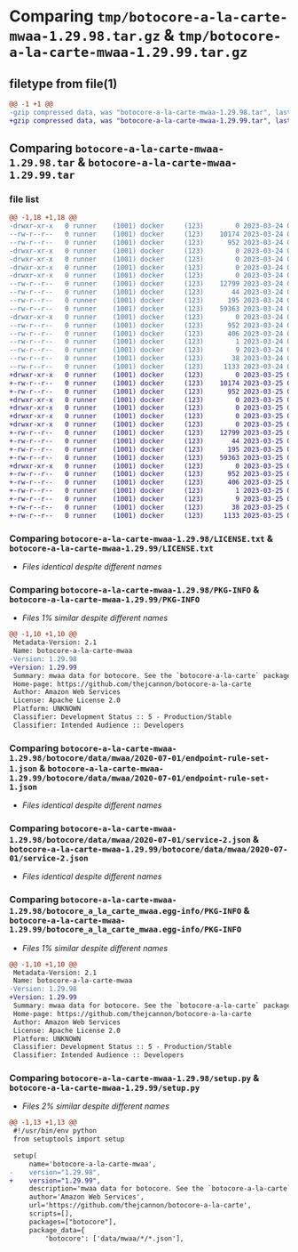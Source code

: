 # Comparing `tmp/botocore-a-la-carte-mwaa-1.29.98.tar.gz` & `tmp/botocore-a-la-carte-mwaa-1.29.99.tar.gz`

## filetype from file(1)

```diff
@@ -1 +1 @@
-gzip compressed data, was "botocore-a-la-carte-mwaa-1.29.98.tar", last modified: Fri Mar 24 01:24:27 2023, max compression
+gzip compressed data, was "botocore-a-la-carte-mwaa-1.29.99.tar", last modified: Sat Mar 25 01:22:52 2023, max compression
```

## Comparing `botocore-a-la-carte-mwaa-1.29.98.tar` & `botocore-a-la-carte-mwaa-1.29.99.tar`

### file list

```diff
@@ -1,18 +1,18 @@
-drwxr-xr-x   0 runner    (1001) docker     (123)        0 2023-03-24 01:24:27.674023 botocore-a-la-carte-mwaa-1.29.98/
--rw-r--r--   0 runner    (1001) docker     (123)    10174 2023-03-24 01:24:27.000000 botocore-a-la-carte-mwaa-1.29.98/LICENSE.txt
--rw-r--r--   0 runner    (1001) docker     (123)      952 2023-03-24 01:24:27.670023 botocore-a-la-carte-mwaa-1.29.98/PKG-INFO
-drwxr-xr-x   0 runner    (1001) docker     (123)        0 2023-03-24 01:24:27.670023 botocore-a-la-carte-mwaa-1.29.98/botocore/
-drwxr-xr-x   0 runner    (1001) docker     (123)        0 2023-03-24 01:24:27.670023 botocore-a-la-carte-mwaa-1.29.98/botocore/data/
-drwxr-xr-x   0 runner    (1001) docker     (123)        0 2023-03-24 01:24:27.670023 botocore-a-la-carte-mwaa-1.29.98/botocore/data/mwaa/
-drwxr-xr-x   0 runner    (1001) docker     (123)        0 2023-03-24 01:24:27.670023 botocore-a-la-carte-mwaa-1.29.98/botocore/data/mwaa/2020-07-01/
--rw-r--r--   0 runner    (1001) docker     (123)    12799 2023-03-24 01:23:57.000000 botocore-a-la-carte-mwaa-1.29.98/botocore/data/mwaa/2020-07-01/endpoint-rule-set-1.json
--rw-r--r--   0 runner    (1001) docker     (123)       44 2023-03-24 01:23:57.000000 botocore-a-la-carte-mwaa-1.29.98/botocore/data/mwaa/2020-07-01/examples-1.json
--rw-r--r--   0 runner    (1001) docker     (123)      195 2023-03-24 01:23:57.000000 botocore-a-la-carte-mwaa-1.29.98/botocore/data/mwaa/2020-07-01/paginators-1.json
--rw-r--r--   0 runner    (1001) docker     (123)    59363 2023-03-24 01:23:57.000000 botocore-a-la-carte-mwaa-1.29.98/botocore/data/mwaa/2020-07-01/service-2.json
-drwxr-xr-x   0 runner    (1001) docker     (123)        0 2023-03-24 01:24:27.670023 botocore-a-la-carte-mwaa-1.29.98/botocore_a_la_carte_mwaa.egg-info/
--rw-r--r--   0 runner    (1001) docker     (123)      952 2023-03-24 01:24:27.000000 botocore-a-la-carte-mwaa-1.29.98/botocore_a_la_carte_mwaa.egg-info/PKG-INFO
--rw-r--r--   0 runner    (1001) docker     (123)      406 2023-03-24 01:24:27.000000 botocore-a-la-carte-mwaa-1.29.98/botocore_a_la_carte_mwaa.egg-info/SOURCES.txt
--rw-r--r--   0 runner    (1001) docker     (123)        1 2023-03-24 01:24:27.000000 botocore-a-la-carte-mwaa-1.29.98/botocore_a_la_carte_mwaa.egg-info/dependency_links.txt
--rw-r--r--   0 runner    (1001) docker     (123)        9 2023-03-24 01:24:27.000000 botocore-a-la-carte-mwaa-1.29.98/botocore_a_la_carte_mwaa.egg-info/top_level.txt
--rw-r--r--   0 runner    (1001) docker     (123)       38 2023-03-24 01:24:27.674023 botocore-a-la-carte-mwaa-1.29.98/setup.cfg
--rw-r--r--   0 runner    (1001) docker     (123)     1133 2023-03-24 01:24:27.000000 botocore-a-la-carte-mwaa-1.29.98/setup.py
+drwxr-xr-x   0 runner    (1001) docker     (123)        0 2023-03-25 01:22:52.008106 botocore-a-la-carte-mwaa-1.29.99/
+-rw-r--r--   0 runner    (1001) docker     (123)    10174 2023-03-25 01:22:51.000000 botocore-a-la-carte-mwaa-1.29.99/LICENSE.txt
+-rw-r--r--   0 runner    (1001) docker     (123)      952 2023-03-25 01:22:52.008106 botocore-a-la-carte-mwaa-1.29.99/PKG-INFO
+drwxr-xr-x   0 runner    (1001) docker     (123)        0 2023-03-25 01:22:52.008106 botocore-a-la-carte-mwaa-1.29.99/botocore/
+drwxr-xr-x   0 runner    (1001) docker     (123)        0 2023-03-25 01:22:52.008106 botocore-a-la-carte-mwaa-1.29.99/botocore/data/
+drwxr-xr-x   0 runner    (1001) docker     (123)        0 2023-03-25 01:22:52.008106 botocore-a-la-carte-mwaa-1.29.99/botocore/data/mwaa/
+drwxr-xr-x   0 runner    (1001) docker     (123)        0 2023-03-25 01:22:52.008106 botocore-a-la-carte-mwaa-1.29.99/botocore/data/mwaa/2020-07-01/
+-rw-r--r--   0 runner    (1001) docker     (123)    12799 2023-03-25 01:22:12.000000 botocore-a-la-carte-mwaa-1.29.99/botocore/data/mwaa/2020-07-01/endpoint-rule-set-1.json
+-rw-r--r--   0 runner    (1001) docker     (123)       44 2023-03-25 01:22:12.000000 botocore-a-la-carte-mwaa-1.29.99/botocore/data/mwaa/2020-07-01/examples-1.json
+-rw-r--r--   0 runner    (1001) docker     (123)      195 2023-03-25 01:22:12.000000 botocore-a-la-carte-mwaa-1.29.99/botocore/data/mwaa/2020-07-01/paginators-1.json
+-rw-r--r--   0 runner    (1001) docker     (123)    59363 2023-03-25 01:22:12.000000 botocore-a-la-carte-mwaa-1.29.99/botocore/data/mwaa/2020-07-01/service-2.json
+drwxr-xr-x   0 runner    (1001) docker     (123)        0 2023-03-25 01:22:52.008106 botocore-a-la-carte-mwaa-1.29.99/botocore_a_la_carte_mwaa.egg-info/
+-rw-r--r--   0 runner    (1001) docker     (123)      952 2023-03-25 01:22:51.000000 botocore-a-la-carte-mwaa-1.29.99/botocore_a_la_carte_mwaa.egg-info/PKG-INFO
+-rw-r--r--   0 runner    (1001) docker     (123)      406 2023-03-25 01:22:51.000000 botocore-a-la-carte-mwaa-1.29.99/botocore_a_la_carte_mwaa.egg-info/SOURCES.txt
+-rw-r--r--   0 runner    (1001) docker     (123)        1 2023-03-25 01:22:51.000000 botocore-a-la-carte-mwaa-1.29.99/botocore_a_la_carte_mwaa.egg-info/dependency_links.txt
+-rw-r--r--   0 runner    (1001) docker     (123)        9 2023-03-25 01:22:51.000000 botocore-a-la-carte-mwaa-1.29.99/botocore_a_la_carte_mwaa.egg-info/top_level.txt
+-rw-r--r--   0 runner    (1001) docker     (123)       38 2023-03-25 01:22:52.008106 botocore-a-la-carte-mwaa-1.29.99/setup.cfg
+-rw-r--r--   0 runner    (1001) docker     (123)     1133 2023-03-25 01:22:51.000000 botocore-a-la-carte-mwaa-1.29.99/setup.py
```

### Comparing `botocore-a-la-carte-mwaa-1.29.98/LICENSE.txt` & `botocore-a-la-carte-mwaa-1.29.99/LICENSE.txt`

 * *Files identical despite different names*

### Comparing `botocore-a-la-carte-mwaa-1.29.98/PKG-INFO` & `botocore-a-la-carte-mwaa-1.29.99/PKG-INFO`

 * *Files 1% similar despite different names*

```diff
@@ -1,10 +1,10 @@
 Metadata-Version: 2.1
 Name: botocore-a-la-carte-mwaa
-Version: 1.29.98
+Version: 1.29.99
 Summary: mwaa data for botocore. See the `botocore-a-la-carte` package for more info.
 Home-page: https://github.com/thejcannon/botocore-a-la-carte
 Author: Amazon Web Services
 License: Apache License 2.0
 Platform: UNKNOWN
 Classifier: Development Status :: 5 - Production/Stable
 Classifier: Intended Audience :: Developers
```

### Comparing `botocore-a-la-carte-mwaa-1.29.98/botocore/data/mwaa/2020-07-01/endpoint-rule-set-1.json` & `botocore-a-la-carte-mwaa-1.29.99/botocore/data/mwaa/2020-07-01/endpoint-rule-set-1.json`

 * *Files identical despite different names*

### Comparing `botocore-a-la-carte-mwaa-1.29.98/botocore/data/mwaa/2020-07-01/service-2.json` & `botocore-a-la-carte-mwaa-1.29.99/botocore/data/mwaa/2020-07-01/service-2.json`

 * *Files identical despite different names*

### Comparing `botocore-a-la-carte-mwaa-1.29.98/botocore_a_la_carte_mwaa.egg-info/PKG-INFO` & `botocore-a-la-carte-mwaa-1.29.99/botocore_a_la_carte_mwaa.egg-info/PKG-INFO`

 * *Files 1% similar despite different names*

```diff
@@ -1,10 +1,10 @@
 Metadata-Version: 2.1
 Name: botocore-a-la-carte-mwaa
-Version: 1.29.98
+Version: 1.29.99
 Summary: mwaa data for botocore. See the `botocore-a-la-carte` package for more info.
 Home-page: https://github.com/thejcannon/botocore-a-la-carte
 Author: Amazon Web Services
 License: Apache License 2.0
 Platform: UNKNOWN
 Classifier: Development Status :: 5 - Production/Stable
 Classifier: Intended Audience :: Developers
```

### Comparing `botocore-a-la-carte-mwaa-1.29.98/setup.py` & `botocore-a-la-carte-mwaa-1.29.99/setup.py`

 * *Files 2% similar despite different names*

```diff
@@ -1,13 +1,13 @@
 #!/usr/bin/env python
 from setuptools import setup
 
 setup(
     name='botocore-a-la-carte-mwaa',
-    version="1.29.98",
+    version="1.29.99",
     description='mwaa data for botocore. See the `botocore-a-la-carte` package for more info.',
     author='Amazon Web Services',
     url='https://github.com/thejcannon/botocore-a-la-carte',
     scripts=[],
     packages=["botocore"],
     package_data={
         'botocore': ['data/mwaa/*/*.json'],
```


